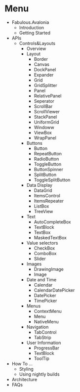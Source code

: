 # Menu

- Fabulous.Avalonia
  - Introduction
  - Getting Started
- APIs
  - Controls&Layouts
    - Overview
    - Layout
      - Border
      - Canvas
      - DockPanel
      - Expander
      - Grid
      - GridSplitter
      - Panel
      - RelativePanel
      - Seperator
      - ScrollBar
      - ScrollViewer
      - StackPanel
      - UniformGrid
      - Windoww
      - ViewBox
      - WrapPanel
    - Buttons
      - Button
      - RepeatButton
      - RadioButton
      - ToggleButton
      - ButtonSpinner
      - SplitButton
      - ToggleSplitButton
    - Data Display
      - DataGrid
      - ItemsControl
      - ItemsRepeater
      - ListBox
      - TreeView
    - Text
      - AutoCompleteBox
      - TextBlock
      - TextBox
      - MaskedTextBox
    - Value selectors
      - CheckBox
      - ComboBox
      - Slider
    - Images
      - DrawingImage
      - Image
    - Date and Time
      - Calendar
      - CalendarDatePicker
      - DatePicker
      - TimePicker
    - Menus
      - ContextMenu
      - Menu
      - NativeMenu
    - Navigation
      - TabControl
      - TabStrip
    - User Information
      - ProgressBar
      - TextBlock
      - ToolTip
- How To ...
  - Styling
  - Using nightly builds
- Architecture
- FAQs
